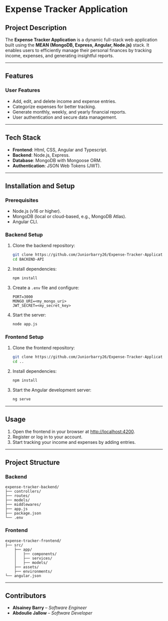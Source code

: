 # **Expense Tracker Application**

## **Project Description**
The **Expense Tracker Application** is a dynamic full-stack web application built using the **MEAN (MongoDB, Express, Angular, Node.js)** stack. It enables users to efficiently manage their personal finances by tracking income, expenses, and generating insightful reports.

---

## **Features**
### **User Features**
- Add, edit, and delete income and expense entries.
- Categorize expenses for better tracking.
- Generate monthly, weekly, and yearly financial reports.
- User authentication and secure data management.

---

## **Tech Stack**
- **Frontend**: Html, CSS, Angular and Typescript.
- **Backend**: Node.js, Express.
- **Database**: MongoDB with Mongoose ORM.
- **Authentication**: JSON Web Tokens (JWT).

---

## **Installation and Setup**

### **Prerequisites**
- Node.js (v16 or higher).
- MongoDB (local or cloud-based, e.g., MongoDB Atlas).
- Angular CLI.

### **Backend Setup**
1. Clone the backend repository:
   ```bash
   git clone https://github.com/Juniorbarry26/Expense-Tracker-Application
   cd BACKEND-API
   ```
2. Install dependencies:
   ```bash
   npm install
   ```
3. Create a `.env` file and configure:
   ```env
   PORT=3000
   MONGO_URI=<my_mongo_uri>
   JWT_SECRET=<my_secret_key>
   ```
4. Start the server:
   ```bash
   node app.js
   ```

### **Frontend Setup**
1. Clone the frontend repository:
   ```bash
   git clone https://github.com/Juniorbarry26/Expense-Tracker-Application
   cd ..
   ```
2. Install dependencies:
   ```bash
   npm install
   ```
3. Start the Angular development server:
   ```bash
   ng serve
   ```

---

## **Usage**
1. Open the frontend in your browser at [http://localhost:4200](http://localhost:4200).
2. Register or log in to your account.
3. Start tracking your income and expenses by adding entries.

---

## **Project Structure**
### **Backend**
```
expense-tracker-backend/
├── controllers/
├── routes/
├── models/
├── middlewares/
├── app.js
├── package.json
└── .env
```

### **Frontend**
```
expense-tracker-frontend/
├── src/
    ├── app/
    │   ├── components/
    │   ├── services/
    │   ├── models/
    ├── assets/
    ├── environments/
└── angular.json
```

---

## **Contributors**
- **Alsainey Barry** – *Software Engineer*
- **Abdoulie Jallow** – *Software Developer*
